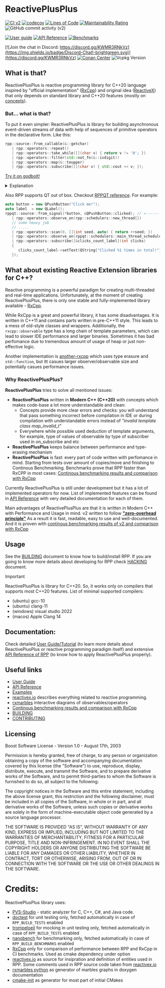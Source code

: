 # ReactivePlusPlus

[![CI v2](https://github.com/victimsnino/ReactivePlusPlus/actions/workflows/ci%20v2.yml/badge.svg?branch=v2)](https://github.com/victimsnino/ReactivePlusPlus/actions/workflows/ci%20v2.yml)
[![codecov](https://codecov.io/gh/victimsnino/ReactivePlusPlus/branch/v2/graph/badge.svg?token=INEHPRF18E)](https://app.codecov.io/gh/victimsnino/ReactivePlusPlus/tree/v2)
[![Lines of Code](https://sonarcloud.io/api/project_badges/measure?project=victimsnino_ReactivePlusPlus&metric=ncloc&branch=v2)](https://sonarcloud.io/summary/new_code?id=victimsnino_ReactivePlusPlus&branch=v2)
[![Maintainability Rating](https://sonarcloud.io/api/project_badges/measure?project=victimsnino_ReactivePlusPlus&metric=sqale_rating&branch=v2)](https://sonarcloud.io/summary/new_code?id=victimsnino_ReactivePlusPlus&branch=v2)
![GitHub commit activity (v2)](https://img.shields.io/github/commit-activity/m/victimsnino/ReactivePlusPlus/v2)

[![User guide](https://img.shields.io/badge/link-User_guide-green)](https://victimsnino.github.io/ReactivePlusPlus/v2/docs/html/md_docs_2readme.html)
[![API Reference](https://img.shields.io/badge/link-API_Reference-green)](https://victimsnino.github.io/ReactivePlusPlus/v2/docs/html/group__rpp.html)
[![Benchmarks](https://img.shields.io/badge/link-Benchmarks-green)](https://victimsnino.github.io/ReactivePlusPlus/v2/benchmark)

[![Join the chat in Discord: https://discord.gg/KWMR3RNkVz](https://img.shields.io/badge/Discord-Chat!-brightgreen.svg)](https://discord.gg/KWMR3RNkVz)
[![Conan Center](https://img.shields.io/conan/v/reactiveplusplus)](https://conan.io/center/recipes/reactiveplusplus)
![Vcpkg Version](https://img.shields.io/vcpkg/v/reactiveplusplus)


## What is that?

ReactivePlusPlus is reactive programming library for C++20 language inspired by "official implementation" ([RxCpp](https://github.com/ReactiveX/RxCpp)) and original idea ([ReactiveX](https://reactivex.io/)) that only depends on standard library and C++20 features (mostly on [concepts](https://en.cppreference.com/w/cpp/language/constraints)).


### But... what is that?

To put it even simpler: ReactivePlusPlus is library for building asynchronous event-driven streams of data with help of sequences of primitive operators in the declarative form. Like this:

```cpp
rpp::source::from_callable(&::getchar)
   | rpp::operators::repeat()
   | rpp::operators::take_while([](char v) { return v != '0'; })
   | rpp::operators::filter(std::not_fn(&::isdigit))
   | rpp::operators::map(&::toupper)
   | rpp::operators::subscribe([](char v) { std::cout << v; });
```
[Try it on godbolt!](https://godbolt.org/#g:!((g:!((g:!((h:codeEditor,i:(filename:'1',fontScale:14,fontUsePx:'0',j:1,lang:c%2B%2B,selection:(endColumn:65,endLineNumber:12,positionColumn:1,positionLineNumber:8,selectionStartColumn:65,selectionStartLineNumber:12,startColumn:1,startLineNumber:8),source:'%23include+%3Crpp/rpp.hpp%3E%0A%23include+%3Ciostream%3E%0A%23include+%3Cfunctional%3E%0A%0Aint+main()%0A%7B%0A++++rpp::source::from_callable(%26::getchar)%0A++++%7C+rpp::operators::repeat()%0A++++%7C+rpp::operators::take_while(%5B%5D(char+v)+%7B+return+v+!!%3D+!'0!'%3B+%7D)%0A++++%7C+rpp::operators::filter(std::not_fn(%26::isdigit))%0A++++%7C+rpp::operators::map(%26::toupper)%0A++++%7C+rpp::operators::subscribe(%5B%5D(char+v)+%7B+std::cout+%3C%3C+v%3B+%7D)%3B%0A++++return+0%3B%0A%7D'),l:'5',n:'1',o:'C%2B%2B+source+%231',t:'0')),k:60.849967804249836,l:'4',m:100,n:'0',o:'',s:0,t:'0'),(g:!((h:executor,i:(argsPanelShown:'1',compilationPanelShown:'0',compiler:g132,compilerName:'',compilerOutShown:'0',execArgs:'',execStdin:'He11lLo+%23@!!$+W%23oRl@123d+!!0001123W',fontScale:14,fontUsePx:'0',j:1,lang:c%2B%2B,libs:!((name:reactive_plus_plus,ver:v2)),options:'-std%3Dc%2B%2B20',overrides:!(),runtimeTools:!(),source:1,stdinPanelShown:'0',wrap:'1'),l:'5',n:'0',o:'Executor+x86-64+gcc+13.2+(C%2B%2B,+Editor+%231)',t:'0')),header:(),k:39.150032195750164,l:'4',n:'0',o:'',s:0,t:'0')),l:'2',n:'0',o:'',t:'0')),version:4)


<details><summary>Explanation</summary>
There we are creating observable (soure of emissions/values/data) to emit value via invoking of `getchar` function, `repeat`-ing it infinite amount of time till termination event happening. It emits values while symbol is not equal to `0`, taking only **not** digits, maping them to upper case and then just printing to console.
</details>


Also RPP supports QT out of box. Checkout [RPPQT reference](https://victimsnino.github.io/ReactivePlusPlus/v2/docs/html/group__rppqt.html). For example:
```cpp
auto button = new QPushButton("Click me!");
auto label  = new QLabel();
rppqt::source::from_signal(*button, &QPushButton::clicked); // <------ react on signals
   | rpp::operators::observe_on(rpp::schedulers::new_thread{})
   // some heavy job
   // .....
   | rpp::operators::scan(0, [](int seed, auto) { return ++seed; })
   | rpp::operators::observe_on(rppqt::schedulers::main_thread_scheduler{}) // <--- go back to main QT scheduler
   | rpp::operators::subscribe([&clicks_count_label](int clicks)
   {
      clicks_count_label->setText(QString{"Clicked %1 times in total!"}.arg(clicks));
   });
```

## What about existing Reactive Extension libraries for C++?

Reactive programming is a powerful paradigm for creating multi-threaded and real-time applications. Unfortunately, at the moment of creating ReactivePlusPlus, there is only one stable and fully-implemented library available - [RxCpp](https://github.com/ReactiveX/RxCpp).

While RxCpp is a great and powerful library, it has some disadvantages. It is written in C++11 and contains parts written in pre-C++11 style. This leads to a mess of old-style classes and wrappers. Additionally, the `rxcpp::observable` type has a long chain of template parameters, which can lead to slower IDE performance and larger binaries. Sometimes it has bad perfomance due to tremendous amount of usage of heap or just non-effective logic.

Another implementation is [another-rxcpp](https://github.com/CODIANZ/another-rxcpp) which uses type erasure and `std::function`, but itt casues larger observer/observable size and potentially casues performance issues.

### Why ReactivePlusPlus?

**ReactivePlusPlus** tries to solve all mentioned issues:
- **ReactivePlusPlus** written in **Modern C++ (C++20)** with concepts which makes code-base a lot more understandable and clean:
   - Concepts provide more clear errors and checks: you will understand that pass something incorrect before compilation in IDE or during compilation with understandable errors instead of _"invalid template class map_invalid_t"_
   - Everywhere while possible used deduction of template arguments, for example, type of values of observable by type of subscriber used in on_subscribe and etc
- **ReactivePlusPlus** keeps balance between performance and type-erasing mechanism
- **ReactivePlusPlus** is fast: every part of code written with perfomance in mind. Starting from tests over amount of copies/move and finishing to Continous Benchmarking. Benchmarks prove that RPP faster than RxCPP in most cases: [Continous benchmarking results and comparison with RxCpp](https://victimsnino.github.io/ReactivePlusPlus/v2/benchmark)

Currently ReactivePlusPlus is still under development but it has a lot of implemented operators for now. List of implemented features can be found in [API Reference](https://victimsnino.github.io/ReactivePlusPlus/v2/docs/html/group__rpp.html) with very detailed documentation for each of them.

Main advantages of ReactivePlusPlus are that it is written in Modern C++ with Performance and Usage in mind. v2 written to follow [**"zero-overhead principle"**](https://en.cppreference.com/w/cpp/language/Zero-overhead_principle) As a result it is fast, readable, easy to use and well-documented. And it is proven with [continous benchmarking results of v2 and comparison with RxCpp](https://victimsnino.github.io/ReactivePlusPlus/v2/benchmark)

## Usage

See the [BUILDING](BUILDING.md) document to know how to build/install RPP.
If you are going to know more details about developing for RPP check [HACKING](HACKING.md) document.

>[!IMPORTANT]
> ReactivePlusPlus is library for C++20. So, it works only on compilers that supports most C++20 features. List of minimal supported compilers:
> - (ubuntu) gcc-10
> - (ubuntu) clang-11
> - (windows) visual studio 2022
> - (macos) Apple Clang 14

## Documentation:

Check detailed [User Guide/Tutorial](https://victimsnino.github.io/ReactivePlusPlus/v2/docs/html/md_docs_2readme.html) (to learn more details about ReactivePlusPlus or reactive programming paradigm itself) and extensive [API Reference of RPP](https://victimsnino.github.io/ReactivePlusPlus/v2/docs/html/group__rpp.html) (to know how to apply ReactivePlusPlus properly).


## Useful links
- [User Guide](https://victimsnino.github.io/ReactivePlusPlus/v2/docs/html/md_docs_2readme.html)
- [API Reference](https://victimsnino.github.io/ReactivePlusPlus/v2/docs/html/group__rpp.html)
- [Examples](https://github.com/victimsnino/ReactivePlusPlus/tree/v2/src/examples)
- [reactivex.io](https://reactivex.io) describes everything related to reactive programming.
- [rxmarbles](https://rxmarbles.com/) interactive diagrams of observables/operators
- [Continous benchmarking results and comparison with RxCpp](https://victimsnino.github.io/ReactivePlusPlus/v2/benchmark)
- [BUILDING](BUILDING.md)
- [CONTRIBUTING](CONTRIBUTING.md)

## Licensing

Boost Software License - Version 1.0 - August 17th, 2003

Permission is hereby granted, free of charge, to any person or organization
obtaining a copy of the software and accompanying documentation covered by
this license (the "Software") to use, reproduce, display, distribute,
execute, and transmit the Software, and to prepare derivative works of the
Software, and to permit third-parties to whom the Software is furnished to
do so, all subject to the following:

The copyright notices in the Software and this entire statement, including
the above license grant, this restriction and the following disclaimer,
must be included in all copies of the Software, in whole or in part, and
all derivative works of the Software, unless such copies or derivative
works are solely in the form of machine-executable object code generated by
a source language processor.

THE SOFTWARE IS PROVIDED "AS IS", WITHOUT WARRANTY OF ANY KIND, EXPRESS OR
IMPLIED, INCLUDING BUT NOT LIMITED TO THE WARRANTIES OF MERCHANTABILITY,
FITNESS FOR A PARTICULAR PURPOSE, TITLE AND NON-INFRINGEMENT. IN NO EVENT
SHALL THE COPYRIGHT HOLDERS OR ANYONE DISTRIBUTING THE SOFTWARE BE LIABLE
FOR ANY DAMAGES OR OTHER LIABILITY, WHETHER IN CONTRACT, TORT OR OTHERWISE,
ARISING FROM, OUT OF OR IN CONNECTION WITH THE SOFTWARE OR THE USE OR OTHER
DEALINGS IN THE SOFTWARE.

# Credits:
ReactivePlusPlus library uses:
- [PVS-Studio](https://pvs-studio.com/pvs-studio/?utm_source=website&utm_medium=github&utm_campaign=open_source) - static analyzer for C, C++, C#, and Java code.
- [doctest](https://github.com/doctest/doctest) for unit testing only, fetched automatically in case of `RPP_BUILD_TESTS` enabled
- [trompeloeil](https://github.com/rollbear/trompeloeil) for mocking in unit testing only, fetched automatically in case of `RPP_BUILD_TESTS` enabled
- [nanobench](https://github.com/martinus/nanobench) for benchmarking only, fetched automatically in case of `RPP_BUILD_BENCHMARKS` enabled
- [RxCpp](https://github.com/ReactiveX/RxCpp) only for comparison of performance between RPP and RxCpp in CI benchmarks. Used as cmake dependency under option
- [reactivex.io](https://reactivex.io) as source for insipration and definition of entities used in RPP. Some comments used in RPP source code taken from [reactivex.io](https://reactivex.io)
- [rxmarbles python](https://pypi.org/project/rxmarbles/) as generator of marbles graphs in doxygen documentation
- [cmake-init](https://github.com/friendlyanon/cmake-init) as generator for most part of initial CMakes
